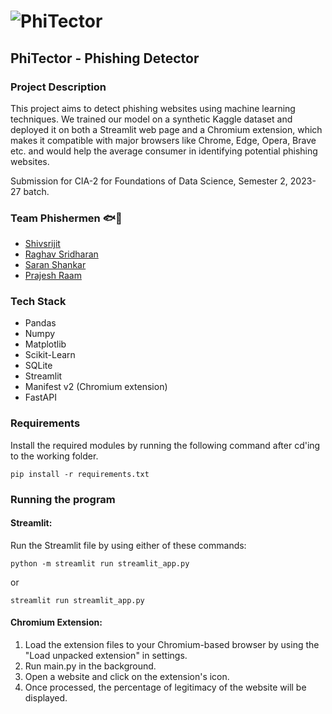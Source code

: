 # ![PhiTector](https://raw.githubusercontent.com/Shivsrijit/PhiTector/main/chromium-extension/images/logo_w.png)

## PhiTector - Phishing Detector

### Project Description
This project aims to detect phishing websites using machine learning techniques. We trained our model on a synthetic Kaggle dataset and deployed it on both a Streamlit web page and a Chromium extension, which makes it compatible with major browsers like Chrome, Edge, Opera, Brave etc. and would help the average consumer in identifying potential phishing websites.

Submission for CIA-2 for Foundations of Data Science, Semester 2, 2023-27 batch.

### Team Phishermen 🐟🎣
- [Shivsrijit](https://github.com/shivsrijit/)
- [Raghav Sridharan](https://github.com/raghavsridharan)
- [Saran Shankar](https://github.com/try3d/)
- [Prajesh Raam](https://github.com/hotaru-hspr)


### Tech Stack
- Pandas
- Numpy
- Matplotlib
- Scikit-Learn
- SQLite
- Streamlit
- Manifest v2 (Chromium extension)
- FastAPI

### Requirements
Install the required modules by running the following command after cd'ing to the working folder.

```pip install -r requirements.txt```

### Running the program
#### Streamlit:
Run the Streamlit file by using either of these commands:

```python -m streamlit run streamlit_app.py```

or

```streamlit run streamlit_app.py```

#### Chromium Extension:
1. Load the extension files to your Chromium-based browser by using the "Load unpacked extension" in settings.
2. Run main.py in the background.
3. Open a website and click on the extension's icon.
4. Once processed, the percentage of legitimacy of the website will be displayed.
